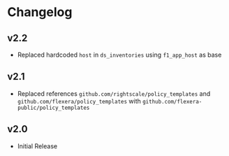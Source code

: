# Changelog

## v2.2

- Replaced hardcoded `host` in `ds_inventories` using `f1_app_host` as base

## v2.1

- Replaced references `github.com/rightscale/policy_templates` and `github.com/flexera/policy_templates` with `github.com/flexera-public/policy_templates`

## v2.0

- Initial Release

